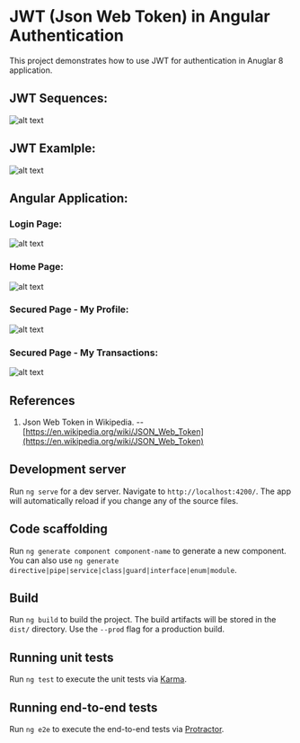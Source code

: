 # JWT (Json Web Token) in Angular Authentication

This project demonstrates how to use JWT for authentication in Anuglar 8 application.

## JWT Sequences:
![alt text](https://github.com/chunren/markdown-src/blob/master/raw/images/jwt_sequence_clai.PNG "JWT sequences")

## JWT Examlple:
![alt text](https://github.com/chunren/markdown-src/blob/master/raw/images/jwt_angular_jwt_encoded_clai.png "JWT Exaple")

## Angular Application:
### Login Page:
![alt text](https://github.com/chunren/markdown-src/blob/master/raw/images/jwt_angular_login_clai.png "Login Page")

### Home Page:
![alt text](https://github.com/chunren/markdown-src/blob/master/raw/images/jwt_angular_home_clai.png "Login Page")

### Secured Page - My Profile:
![alt text](https://github.com/chunren/markdown-src/blob/master/raw/images/jwt_angular_myprofile_clai.png "My Profile Page")

### Secured Page - My Transactions:
![alt text](https://github.com/chunren/markdown-src/blob/master/raw/images/jwt_angular_mytransactions_clai.png "My Transactions Page")


## References

1. Json Web Token in Wikipedia. -- [https://en.wikipedia.org/wiki/JSON_Web_Token](https://en.wikipedia.org/wiki/JSON_Web_Token)










## Development server

Run `ng serve` for a dev server. Navigate to `http://localhost:4200/`. The app will automatically reload if you change any of the source files.

## Code scaffolding

Run `ng generate component component-name` to generate a new component. You can also use `ng generate directive|pipe|service|class|guard|interface|enum|module`.

## Build

Run `ng build` to build the project. The build artifacts will be stored in the `dist/` directory. Use the `--prod` flag for a production build.

## Running unit tests

Run `ng test` to execute the unit tests via [Karma](https://karma-runner.github.io).

## Running end-to-end tests

Run `ng e2e` to execute the end-to-end tests via [Protractor](http://www.protractortest.org/).

